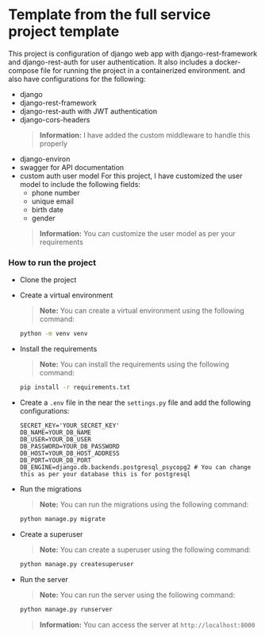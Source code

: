 # Template from the full service project template
This project is configuration of django web app with django-rest-framework and django-rest-auth for user authentication. It also includes a docker-compose file for running the project in a containerized environment.
and also have configurations for the following:
- django
- django-rest-framework
- django-rest-auth with JWT authentication
- django-cors-headers 
    > **Information:** I have added the custom middleware to handle this properly
- django-environ
- swagger for API documentation
- custom auth user model
    For this project, I have customized the user model to include the following fields:
    - phone number
    - unique email
    - birth date
    - gender
    > **Information:** You can customize the user model as per your requirements

### How to run the project
- Clone the project
- Create a virtual environment
    > **Note:** You can create a virtual environment using the following command:
    ```bash
    python -m venv venv
    ```
- Install the requirements
    > **Note:** You can install the requirements using the following command:
    ```bash
    pip install -r requirements.txt
    ```
- Create a `.env` file in the near the `settings.py` file and add the following configurations:
    ```env
    SECRET_KEY='YOUR_SECRET_KEY'
    DB_NAME=YOUR_DB_NAME
    DB_USER=YOUR_DB_USER
    DB_PASSWORD=YOUR_DB_PASSWORD
    DB_HOST=YOUR_DB_HOST_ADDRESS
    DB_PORT=YOUR_DB_PORT
    DB_ENGINE=django.db.backends.postgresql_psycopg2 # You can change this as per your database this is for postgresql
    ```
- Run the migrations
    > **Note:** You can run the migrations using the following command:
    ```bash
    python manage.py migrate
    ```

- Create a superuser
    > **Note:** You can create a superuser using the following command:
    ```bash
    python manage.py createsuperuser
    ```

- Run the server
    > **Note:** You can run the server using the following command:
    ```bash
    python manage.py runserver
    ```
    > **Information:** You can access the server at `http://localhost:8000`
    




